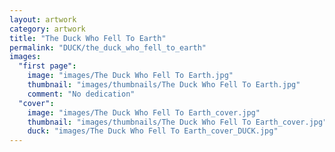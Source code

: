 ```yaml
---
layout: artwork
category: artwork
title: "The Duck Who Fell To Earth"
permalink: "DUCK/the_duck_who_fell_to_earth"
images:
  "first page":
    image: "images/The Duck Who Fell To Earth.jpg"
    thumbnail: "images/thumbnails/The Duck Who Fell To Earth.jpg"
    comment: "No dedication"
  "cover":
    image: "images/The Duck Who Fell To Earth_cover.jpg"
    thumbnail: "images/thumbnails/The Duck Who Fell To Earth_cover.jpg"
    duck: "images/The Duck Who Fell To Earth_cover_DUCK.jpg"
---
```

